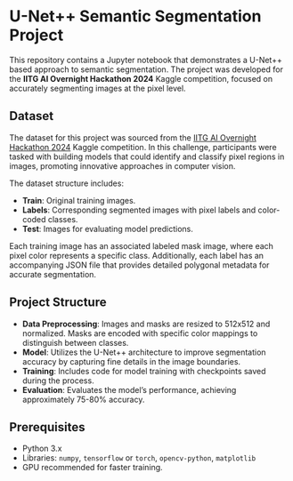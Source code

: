 # U-Net++ Semantic Segmentation Project

This repository contains a Jupyter notebook that demonstrates a U-Net++ based approach to semantic segmentation. The project was developed for the **IITG AI Overnight Hackathon 2024** Kaggle competition, focused on accurately segmenting images at the pixel level.

## Dataset

The dataset for this project was sourced from the [IITG AI Overnight Hackathon 2024](https://www.kaggle.com/competitions/iitg-ai-overnight-hackathon-2024) Kaggle competition. In this challenge, participants were tasked with building models that could identify and classify pixel regions in images, promoting innovative approaches in computer vision.

The dataset structure includes:

- **Train**: Original training images.
- **Labels**: Corresponding segmented images with pixel labels and color-coded classes.
- **Test**: Images for evaluating model predictions.

Each training image has an associated labeled mask image, where each pixel color represents a specific class. Additionally, each label has an accompanying JSON file that provides detailed polygonal metadata for accurate segmentation.

## Project Structure

- **Data Preprocessing**: Images and masks are resized to 512x512 and normalized. Masks are encoded with specific color mappings to distinguish between classes.
- **Model**: Utilizes the U-Net++ architecture to improve segmentation accuracy by capturing fine details in the image boundaries.
- **Training**: Includes code for model training with checkpoints saved during the process.
- **Evaluation**: Evaluates the model’s performance, achieving approximately 75-80% accuracy.

## Prerequisites

- Python 3.x
- Libraries: `numpy`, `tensorflow` or `torch`, `opencv-python`, `matplotlib`
- GPU recommended for faster training.


